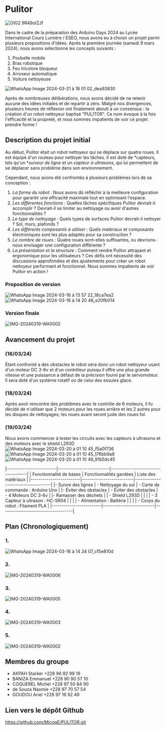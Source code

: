 # Pulitor
![OIG2 9R49oIZJf](https://github.com/MicoqE/PULITOR/assets/124099112/1f0eecdb-3bdb-4c9f-8592-60874c8e613b)


Dans le cadre de la préparation des Arduino Days 2024 au Lycée International Cours Lumière / ESEO, nous avons eu à choisir un projet parmi plusieurs propositions d'idées. Après la première journée (samedi 9 mars 2024), nous avons sélectionné les concepts suivants :

1. Poubelle mobile
2. Bras robotique
3. Feu tricolore bloqueur
4. Arroseur automatique
5. Voiture nettoyeuse

![WhatsApp Image 2024-03-21 à 18 01 02_dea93830](https://github.com/MicoqE/PULITOR/assets/162813944/f1114fd0-c2e6-4f1a-9b13-bf65a3d8975f)

Après de nombreuses délibérations, nous avons décidé de ne retenir aucune des idées initiales et de repartir à zéro. Malgré nos divergences, plusieurs heures de réflexion ont finalement abouti à un consensus : la création d'un robot nettoyeur baptisé "PULITOR". Ce nom évoque à la fois l'efficacité et la propreté, et nous sommes impatients de voir ce projet prendre forme !


## Description du projet initial
Au début, Pulitor était un robot nettoyeur qui se déplace sur quatre roues. Il est équipé d'un rouleau pour nettoyer les tâches. Il est doté de *capteurs, tels qu'un **suiveur de ligne* et un *capteur à ultrasons*, qui lui permettent de se déplacer sans problème dans son environnement.

Cependant, nous avons été confrontés à plusieurs problèmes lors de sa conception :

1. *La forme du robot* : Nous avons dû réfléchir à la meilleure configuration pour garantir une efficacité maximale tout en optimisant l'espace.
2. *Les différentes fonctions* : Quelles tâches spécifiques Pulitor devrait-il accomplir ? Devrait-il se limiter au nettoyage ou avoir d'autres fonctionnalités ?
3. *Le type de nettoyage* : Quels types de surfaces Pulitor devrait-il nettoyer ? Sol, murs, plafonds ?
4. *Les différents composants à utiliser* : Quels matériaux et composants électroniques sont les plus adaptés pour sa construction ?
5. *Le nombre de roues* : Quatre roues sont-elles suffisantes, ou devrions-nous envisager une configuration différente ?
6. *La présentation et la structure* : Comment rendre Pulitor attrayant et ergonomique pour les utilisateurs ?
Ces défis ont nécessité des discussions approfondies et des ajustements pour créer un robot nettoyeur performant et fonctionnel. Nous sommes impatients de voir Pulitor en action !

### Proposition de version
![WhatsApp Image 2024-03-16 à 13 57 22_18ca7ea2](https://github.com/MicoqE/PULITOR/assets/162813944/97d1fa20-4bc4-41b5-8a4b-92372f3962b0)
![WhatsApp Image 2024-03-16 à 14 20 46_e20fb014](https://github.com/MicoqE/PULITOR/assets/162813944/9809015b-4548-48a0-9293-bbb72fa1548b)

### Version finale
![IMG-20240319-WA0002](https://github.com/MicoqE/PULITOR/assets/124099112/7dc76939-a493-4b33-a25e-3e57c6e45b39)

## Avancement du projet 
### (16/03/24) 
Étant confronté a des obstacles le robot sera donc un robot nettoyeur usant d'un moteur DC 3-6v et d'un contrôleur puisqu il offre une plus grande vitesse et une puissance a défaut de la précision fourni par le servomoteur. Il sera doté d'un système rotatif ou de celui des essuies glace.
### (18/03/24) 
Après avoir rencontre des problèmes avec le contrôle de 6 moteurs, il fu décidé de n'utiliser que 2 moteurs pour les roues arrière et les 2 autres pour les disques de nettoyages; les roues avant seront juste des roues fol.
### (19/03/24)
Nous avons commencer à tester les circuits avec les capteurs à ultrasons et des moteurs avec le shield L293D
![WhatsApp Image 2024-03-20 à 01 10 45_f5a0f736](https://github.com/MicoqE/PULITOR/assets/124099112/ab63b6a5-475d-4187-9545-e1cb816292af)
![WhatsApp Image 2024-03-20 à 01 10 45_176bb9a8](https://github.com/MicoqE/PULITOR/assets/124099112/bdfd6237-e22c-431c-8ef6-063a2c25232d)
![WhatsApp Image 2024-03-20 à 01 10 46_91b5dc45](https://github.com/MicoqE/PULITOR/assets/124099112/f725da0a-bfd1-4c8c-8ea5-1a5ecedecdf0)

|-------------------------|--------------------------|------------------------------------|
| Fonctionnalité de bases |  Fonctionnalités gardées | Liste des matériaux                |
|-------------------------|--------------------------|------------------------------------|
|- Suivre des lignes      | - Nettoyage du sol       | - Carte de commande : Arduino Uno  |
|- Éviter des obstacles   | - Éviter des obstacles   | - 4 Moteurs DC 3-6v                |
|- Ramasser des déchets   |                          | - Shield L293D                     |
|                         |                          | - 3 Capteur à ultrason : HC-SR04   |
|                         |                          | - Alimentation : Battérie          |
|                         |                          | - Corps du robot : Filament PLA    |
|-------------------------|--------------------------|------------------------------------|

## Plan (Chronologiquement)
### 1.
![WhatsApp Image 2024-03-16 à 14 24 07_cf5e810d](https://github.com/MicoqE/PULITOR/assets/162813944/abda3ef3-13f0-4975-b852-6410e8e59807)
### 2.
![IMG-20240319-WA0006](https://github.com/MicoqE/PULITOR/assets/124099112/958317d0-8526-41e4-8646-8aeda475477d)
### 3.
![IMG-20240319-WA0005](https://github.com/MicoqE/PULITOR/assets/124099112/b30201a9-4475-4336-be94-c31a87027067)
### 4.
![IMG-20240319-WA0003](https://github.com/MicoqE/PULITOR/assets/124099112/555f11ef-13fa-4b75-9a8b-7e788d38cede)
### 5.
![IMG-20240319-WA0002](https://github.com/MicoqE/PULITOR/assets/124099112/ca43becb-10c5-45d4-83aa-b7da1a658441)

## Membres du groupe
- AKPAH Starker +228 96 92 99 19
- BANIZA Emmanuel +228 90 90 57 10
- COQUEREL Michel +228 97 50 84 90
- de Souza Naomie +228 97 70 57 54
- GOUDOU Ariel +228 97 16 92 49

## Lien vers le dépôt Github
https://github.com/MicoqE/PULITOR.git 
